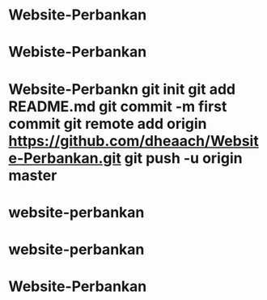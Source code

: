 # Website-Perbankan
# Webiste-Perbankan
# Website-Perbankn git init git add README.md git commit -m first commit git remote add origin https://github.com/dheaach/Website-Perbankan.git git push -u origin master
# website-perbankan
# website-perbankan
# Website-Perbankan
